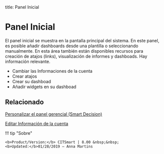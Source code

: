 title: Panel Inicial
# Panel Inicial

El panel inicial se muestra en la pantalla principal del sistema. En este panel, es posible añadir dashboards desde una plantilla o seleccionando manualmente. En esta área también están disponibles recursos para creación de atajos (links), visualización de informes y dashboads. Hay información relevante.

* Cambiar las Informaciones de la cuenta
* Crear atajos
* Crear su dashboad
* Añadir widgets en su dashboad


Relacionado
-------

[Personalizar el panel gerencial (Smart Decision)][1]

[Editar Información de la cuenta][2]

!!! tip "Sobre"

    <b>Product/Version:</b> CITSmart | 8.00 &nbsp;&nbsp;
    <b>Updated:</b>01/28/2019 – Anna Martins


[1]:/es-es/citsmart-platform-8/additional-features/reports/create/dashboard-customize-management-panel-smart-decision.html
[2]:/es-es/citsmart-platform-8/initial-settings/access-settings/user/user-data.html
